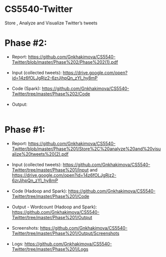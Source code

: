 # CS5540-Twitter
Store , Analyze and Visualize Twitter’s tweets

# Phase #2:
- Report: https://github.com/Gnkhakimova/CS5540-Twitter/blob/master/Phase%202/Phase%202(1).pdf<br /><br />
- Input (collected tweets): https://drive.google.com/open?id=14z6fOLJgRjz2-6zrJjhpQn_zYI_hy8mP<br /><br />
- Code (Spark):  https://github.com/Gnkhakimova/CS5540-Twitter/tree/master/Phase%202/Code<br /><br />
- Output:  <br /><br />

# Phase #1:
- Report: https://github.com/Gnkhakimova/CS5540-Twitter/blob/master/Phase%201/Store%2C%20analyze%20and%20visualize%20tweets%20(2).pdf <br /><br />
- Input (collected tweets): https://github.com/Gnkhakimova/CS5540-Twitter/tree/master/Phase%201/Input and https://drive.google.com/open?id=14z6fOLJgRjz2-6zrJjhpQn_zYI_hy8mP <br /><br />
- Code (Hadoop and Spark): https://github.com/Gnkhakimova/CS5540-Twitter/tree/master/Phase%201/Code <br /><br />
- Output - Wordcount (Hadoop and Spark): https://github.com/Gnkhakimova/CS5540-Twitter/tree/master/Phase%201/Output <br /><br />
- Screenshots: https://github.com/Gnkhakimova/CS5540-Twitter/tree/master/Phase%201/Output/Screenshots <br /><br />
- Logs: https://github.com/Gnkhakimova/CS5540-Twitter/tree/master/Phase%201/Logs <br /><br />
